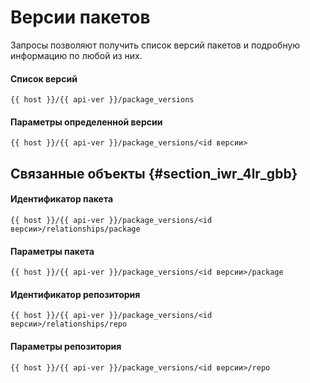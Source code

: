 # Версии пакетов

Запросы позволяют получить список версий пакетов и подробную информацию по любой из них.

#### Список версий

```
{{ host }}/{{ api-ver }}/package_versions
```

#### Параметры определенной версии

```
{{ host }}/{{ api-ver }}/package_versions/<id версии>
```

## Связанные объекты {#section_iwr_4lr_gbb}

#### Идентификатор пакета

```
{{ host }}/{{ api-ver }}/package_versions/<id версии>/relationships/package
```

#### Параметры пакета

```
{{ host }}/{{ api-ver }}/package_versions/<id версии>/package
```

#### Идентификатор репозитория

```
{{ host }}/{{ api-ver }}/package_versions/<id версии>/relationships/repo
```

#### Параметры репозитория

```
{{ host }}/{{ api-ver }}/package_versions/<id версии>/repo
```

